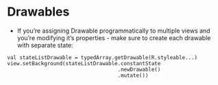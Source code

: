 # Drawables
- If you’re assigning Drawable programmatically to multiple views and you’re modifying it’s properties - make sure to create each drawable with separate state:
```
val stateListDrawable = typedArray.getDrawable(R.styleable...)
view.setBackground(stateListDrawable.constantState
									.newDrawable()
									.mutate())
```
